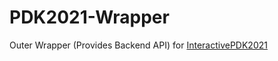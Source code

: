 # PDK2021-Wrapper
 Outer Wrapper (Provides Backend API) for [InteractivePDK2021](https://github.com/InteractivePlus/InteractivePDK2021-DesignDoc)
